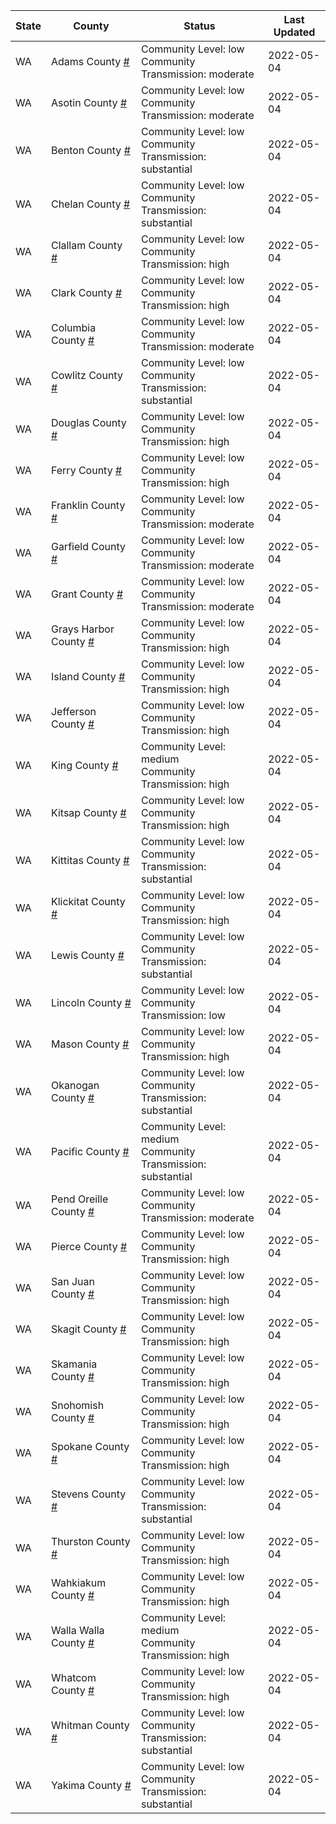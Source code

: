 State | County | Status | Last Updated
--- | --- | --- | --- 
WA | Adams County <a href="#adams_county">#</a> | <a name="adams_county"></a>Community Level: low<br/>Community Transmission: moderate | 2022-05-04
WA | Asotin County <a href="#asotin_county">#</a> | <a name="asotin_county"></a>Community Level: low<br/>Community Transmission: moderate | 2022-05-04
WA | Benton County <a href="#benton_county">#</a> | <a name="benton_county"></a>Community Level: low<br/>Community Transmission: substantial | 2022-05-04
WA | Chelan County <a href="#chelan_county">#</a> | <a name="chelan_county"></a>Community Level: low<br/>Community Transmission: substantial | 2022-05-04
WA | Clallam County <a href="#clallam_county">#</a> | <a name="clallam_county"></a>Community Level: low<br/>Community Transmission: high | 2022-05-04
WA | Clark County <a href="#clark_county">#</a> | <a name="clark_county"></a>Community Level: low<br/>Community Transmission: high | 2022-05-04
WA | Columbia County <a href="#columbia_county">#</a> | <a name="columbia_county"></a>Community Level: low<br/>Community Transmission: moderate | 2022-05-04
WA | Cowlitz County <a href="#cowlitz_county">#</a> | <a name="cowlitz_county"></a>Community Level: low<br/>Community Transmission: substantial | 2022-05-04
WA | Douglas County <a href="#douglas_county">#</a> | <a name="douglas_county"></a>Community Level: low<br/>Community Transmission: high | 2022-05-04
WA | Ferry County <a href="#ferry_county">#</a> | <a name="ferry_county"></a>Community Level: low<br/>Community Transmission: high | 2022-05-04
WA | Franklin County <a href="#franklin_county">#</a> | <a name="franklin_county"></a>Community Level: low<br/>Community Transmission: moderate | 2022-05-04
WA | Garfield County <a href="#garfield_county">#</a> | <a name="garfield_county"></a>Community Level: low<br/>Community Transmission: moderate | 2022-05-04
WA | Grant County <a href="#grant_county">#</a> | <a name="grant_county"></a>Community Level: low<br/>Community Transmission: moderate | 2022-05-04
WA | Grays Harbor County <a href="#grays_harbor_county">#</a> | <a name="grays_harbor_county"></a>Community Level: low<br/>Community Transmission: high | 2022-05-04
WA | Island County <a href="#island_county">#</a> | <a name="island_county"></a>Community Level: low<br/>Community Transmission: high | 2022-05-04
WA | Jefferson County <a href="#jefferson_county">#</a> | <a name="jefferson_county"></a>Community Level: low<br/>Community Transmission: high | 2022-05-04
WA | King County <a href="#king_county">#</a> | <a name="king_county"></a>Community Level: medium<br/>Community Transmission: high | 2022-05-04
WA | Kitsap County <a href="#kitsap_county">#</a> | <a name="kitsap_county"></a>Community Level: low<br/>Community Transmission: high | 2022-05-04
WA | Kittitas County <a href="#kittitas_county">#</a> | <a name="kittitas_county"></a>Community Level: low<br/>Community Transmission: substantial | 2022-05-04
WA | Klickitat County <a href="#klickitat_county">#</a> | <a name="klickitat_county"></a>Community Level: low<br/>Community Transmission: high | 2022-05-04
WA | Lewis County <a href="#lewis_county">#</a> | <a name="lewis_county"></a>Community Level: low<br/>Community Transmission: substantial | 2022-05-04
WA | Lincoln County <a href="#lincoln_county">#</a> | <a name="lincoln_county"></a>Community Level: low<br/>Community Transmission: low | 2022-05-04
WA | Mason County <a href="#mason_county">#</a> | <a name="mason_county"></a>Community Level: low<br/>Community Transmission: high | 2022-05-04
WA | Okanogan County <a href="#okanogan_county">#</a> | <a name="okanogan_county"></a>Community Level: low<br/>Community Transmission: substantial | 2022-05-04
WA | Pacific County <a href="#pacific_county">#</a> | <a name="pacific_county"></a>Community Level: medium<br/>Community Transmission: substantial | 2022-05-04
WA | Pend Oreille County <a href="#pend_oreille_county">#</a> | <a name="pend_oreille_county"></a>Community Level: low<br/>Community Transmission: moderate | 2022-05-04
WA | Pierce County <a href="#pierce_county">#</a> | <a name="pierce_county"></a>Community Level: low<br/>Community Transmission: high | 2022-05-04
WA | San Juan County <a href="#san_juan_county">#</a> | <a name="san_juan_county"></a>Community Level: low<br/>Community Transmission: high | 2022-05-04
WA | Skagit County <a href="#skagit_county">#</a> | <a name="skagit_county"></a>Community Level: low<br/>Community Transmission: high | 2022-05-04
WA | Skamania County <a href="#skamania_county">#</a> | <a name="skamania_county"></a>Community Level: low<br/>Community Transmission: high | 2022-05-04
WA | Snohomish County <a href="#snohomish_county">#</a> | <a name="snohomish_county"></a>Community Level: low<br/>Community Transmission: high | 2022-05-04
WA | Spokane County <a href="#spokane_county">#</a> | <a name="spokane_county"></a>Community Level: low<br/>Community Transmission: high | 2022-05-04
WA | Stevens County <a href="#stevens_county">#</a> | <a name="stevens_county"></a>Community Level: low<br/>Community Transmission: substantial | 2022-05-04
WA | Thurston County <a href="#thurston_county">#</a> | <a name="thurston_county"></a>Community Level: low<br/>Community Transmission: high | 2022-05-04
WA | Wahkiakum County <a href="#wahkiakum_county">#</a> | <a name="wahkiakum_county"></a>Community Level: low<br/>Community Transmission: high | 2022-05-04
WA | Walla Walla County <a href="#walla_walla_county">#</a> | <a name="walla_walla_county"></a>Community Level: medium<br/>Community Transmission: high | 2022-05-04
WA | Whatcom County <a href="#whatcom_county">#</a> | <a name="whatcom_county"></a>Community Level: low<br/>Community Transmission: high | 2022-05-04
WA | Whitman County <a href="#whitman_county">#</a> | <a name="whitman_county"></a>Community Level: low<br/>Community Transmission: substantial | 2022-05-04
WA | Yakima County <a href="#yakima_county">#</a> | <a name="yakima_county"></a>Community Level: low<br/>Community Transmission: substantial | 2022-05-04
